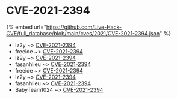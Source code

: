 # CVE-2021-2394
{% embed url="https://github.com/Live-Hack-CVE/full_database/blob/main/cves/2021/CVE-2021-2394.json" %}

* lz2y ~> [CVE-2021-2394](https://www.alice-snow.ru/2021/database/cve-2021-2394/cve-2021-2394-lz2y)
* freeide ~> [CVE-2021-2394](https://www.alice-snow.ru/2021/database/cve-2021-2394/cve-2021-2394-freeide)
* lz2y ~> [CVE-2021-2394](https://www.alice-snow.ru/2021/database/cve-2021-2394/cve-2021-2394-lz2y)
* fasanhlieu ~> [CVE-2021-2394](https://www.alice-snow.ru/2021/database/cve-2021-2394/cve-2021-2394-fasanhlieu)
* freeide ~> [CVE-2021-2394](https://www.alice-snow.ru/2021/database/cve-2021-2394/cve-2021-2394-freeide)
* lz2y ~> [CVE-2021-2394](https://www.alice-snow.ru/2021/database/cve-2021-2394/cve-2021-2394-lz2y)
* fasanhlieu ~> [CVE-2021-2394](https://www.alice-snow.ru/2021/database/cve-2021-2394/cve-2021-2394-fasanhlieu)
* BabyTeam1024 ~> [CVE-2021-2394](https://www.alice-snow.ru/2021/database/cve-2021-2394/cve-2021-2394-babyteam1024)